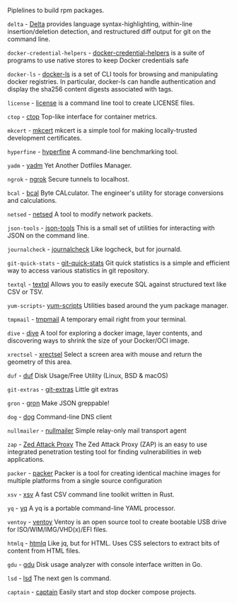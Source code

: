 Piplelines to build rpm packages.

`delta` - [Delta](https://github.com/dandavison/delta) provides language syntax-highlighting, within-line insertion/deletion detection, and restructured diff output for git on the command line.

`docker-credential-helpers` - [docker-credential-helpers](https://github.com/docker/docker-credential-helpers) is a suite of programs to use native stores to keep Docker credentials safe

`docker-ls` - [docker-ls](https://github.com/mayflower/docker-ls) is a set of CLI tools for browsing and manipulating docker registries. In particular, docker-ls can handle authentication and display the sha256 content digests associated with tags.

`license` - [license](https://github.com/nishanths/license) is a command line tool to create LICENSE files.

`ctop` - [ctop](https://github.com/bcicen/ctop) Top-like interface for container metrics.

`mkcert` - [mkcert](https://github.com/FiloSottile/mkcert) mkcert is a simple tool for making locally-trusted development certificates.

`hyperfine` - [hyperfine](https://github.com/sharkdp/hyperfine) A command-line benchmarking tool.

`yadm` - [yadm](https://github.com/TheLocehiliosan/yadm) Yet Another Dotfiles Manager.

`ngrok` - [ngrok](https://ngrok.com) Secure tunnels to localhost.

`bcal` - [bcal](https://github.com/jarun/bcal) Byte CALculator. The engineer's utility for storage conversions and calculations.

`netsed` - [netsed](http://silicone.homelinux.org/projects/netsed/) A tool to modify network packets.

`json-tools` - [json-tools](https://github.com/larsks/json-tools) This is a small set of utilities for interacting with JSON on the command line.

`journalcheck` - [journalcheck](https://github.com/jorgenschaefer/journalcheck) Like logcheck, but for journald.

`git-quick-stats` - [git-quick-stats](https://github.com/arzzen/git-quick-stats) Git quick statistics is a simple and efficient way to access various statistics in git repository.

`textql` - [textql](https://github.com/dinedal/textql) Allows you to easily execute SQL against structured text like CSV or TSV.

`yum-scripts`- [yum-scripts](http://linux.duke.edu/yum/download/yum-utils/) Utilities based around the yum package manager.

`tmpmail` - [tmpmail](https://github.com/sdushantha/tmpmail) A temporary email right from your terminal.

`dive` - [dive](https://github.com/wagoodman/dive) A tool for exploring a docker image, layer contents, and discovering ways to shrink the size of your Docker/OCI image.

`xrectsel` - [xrectsel](https://bbs.archlinux.org/viewtopic.php?id=85378) Select a screen area with mouse and return the geometry of this area.

`duf` - [duf](https://github.com/muesli/duf) Disk Usage/Free Utility (Linux, BSD & macOS)

`git-extras` - [git-extras](https://github.com/tj/git-extras) Little git extras

`gron` - [gron](https://github.com/tomnomnom/gron) Make JSON greppable!

`dog` - [dog](https://github.com/ogham/dog) Command-line DNS client

`nullmailer` - [nullmailer](http://untroubled.org/nullmailer/) Simple relay-only mail transport agent

`zap` - [Zed Attack Proxy](http://www.owasp.org/index.php/OWASP_Zed_Attack_Proxy_Project) The Zed Attack Proxy (ZAP) is an easy to use integrated penetration testing tool for finding vulnerabilities in web applications.

`packer` - [packer](https://www.packer.io/) Packer is a tool for creating identical machine images for multiple platforms from a single source configuration

`xsv` - [xsv](https://github.com/BurntSushi/xsv) A fast CSV command line toolkit written in Rust.

`yq` - [yq](https://github.com/mikefarah/yq) A yq is a portable command-line YAML processor.

`ventoy` - [ventoy](https://github.com/ventoy/Ventoy) Ventoy is an open source tool to create bootable USB drive for ISO/WIM/IMG/VHD(x)/EFI files.

`htmlq` - [htmlq](https://github.com/mgdm/htmlq) Like jq, but for HTML. Uses CSS selectors to extract bits of content from HTML files.

`gdu` - [gdu](https://github.com/dundee/gdu) Disk usage analyzer with console interface written in Go.

`lsd` - [lsd](https://github.com/Peltoche/lsd) The next gen ls command.

`captain` - [captain](https://github.com/jenssegers/captain) Easily start and stop docker compose projects.
